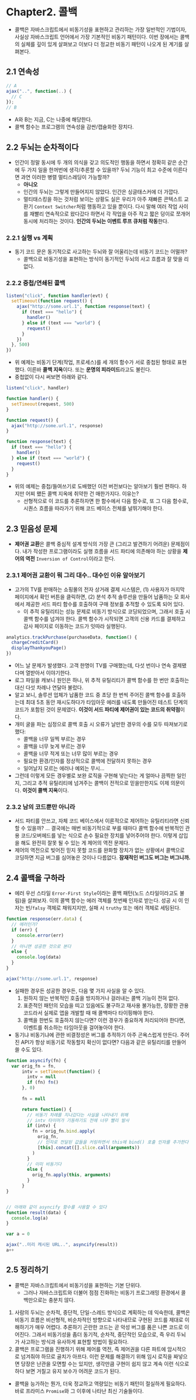 # Chapter2. 콜백
- 콜백은 자바스크립트에서 비동기성을 표현하고 관리하는 가장 일반적인 기법이자, 사실상 자바스크립트 언어에서 가장 기본적인 비동기 패턴이다. 이번 장에서는 콜백의 실체를 깊이 있게 살펴보고 이보다 더 정교한 비동기 패턴이 나오게 된 계기를 살펴본다.

## 2.1 연속성
```js
// A
ajax("..", function(..) {
  // C
});
// B
```
- A와 B는 지금, C는 나중에 해당한다.
- 콜백 함수는 프로그램의 연속성을 감싼/캡슐화한 장치다.

## 2.2 두뇌는 순차적이다
- 인간이 정말 동시에 두 개의 의식을 갖고 의도적인 행동을 하면서 정확히 같은 순간에 두 가지 일을 한꺼번에 생각/추론할 수 있을까? 두뇌 기능이 최고 수준에 이른다면 과연 이러한 병렬 멀티스레딩이 가능할까?
  - **아니오**
  - 인간의 두뇌는 그렇게 만들어지지 않았다. 인간은 싱글태스커에 더 가깝다.
  - 멀티태스킹을 하는 것처럼 보이는 상황도 실은 우리가 아주 재빠른 콘텍스트 교환기 `Context Switcher`처럼 행동하고 있을 뿐이다. 다시 말해 여러 작업 사이를 재빨리 연속적으로 왔다갔다 하면서 각 작업을 아주 작고 짧은 덩이로 쪼개어 동시에 처리하는 것이다. **인간의 두뇌는 이벤트 루프 큐처럼 작동**한다. 

### 2.2.1 실행 vs 계획
- 동기 코드 문은 동기적으로 사고하는 두뇌와 잘 어울리는데 비동기 코드는 어떨까?
  - 콜백으로 비동기성을 표현하는 방식이 동기적인 두뇌의 사고 흐름과 잘 맞을 리 없다.

### 2.2.2 중첩/연쇄된 콜백
```js
listen("click", function handler(evt) {
  setTimeout(function request() {
    ajax("http://some.url.1", function response(text) {
      if (text === "hello") {
        handler()
      } else if (text === "world") {
        request()
      }
    })
  }, 500)
})
```
- 위 예제는 비동기 단계(작업, 프로세스)를 세 개의 함수가 서로 중첩된 형태로 표현했다. 이른바 **콜백 지옥**이다. 또는 **운명의 피라미드**라고도 불린다.
- 중첩없이 다시 써보면 아래와 같다.
```js
listen("click", handler)

function handler() {
  setTimeout(request, 500)
}

function request() {
  ajax("http://some.url.1", response)
}

function response(text) {
  if (text === "hello") {
    handler()
  } else if (text === "world") {
    request()
  }
}
```
- 위의 예제는 중첩/들여쓰기로 도배했던 이전 버전보다는 알아보기 훨씬 편하다. 하지만 어찌 왰든 콜백 지옥에 취약한 건 매한가지다. 이유는?
  - 선형적으로 이 코드를 추론하자면 한 함수에서 다음 함수로, 또 그 다음 함수로, 시퀀스 흐름을 따라가기 위해 코드 베이스 전체를 널뛰기해야 한다.
 
## 2.3 믿음성 문제
- **제어권 교환**은 콜백 중심적 설계 방식의 가장 큰 (그리고 발견하기 어려운) 문제점이다. 내가 작성한 프로그램이라도 실행 흐름을 서드 파티에 의존해야 하는 상황을 **제어의 역전** `Inversion of Control`이라고 한다.

### 2.3.1 제어권 교환이 뭐 그리 대수.. 대수인 이유 알아보기
- 고가의 TV를 판매하는 쇼핑몰의 전자 상거래 결제 시스템은, (1) 사용자가 마지막 페이지에서 확인 버튼을 클릭하면, (2) 분석 추적 솔루션을 만들어 납품하는 모 회사에서 제공한 서드 파티 함수를 호출하여 구매 정보를 추적할 수 있도록 되어 있다.
  - 이 추적 유틸리티는 성능 문제로 비동기 방식으로 코딩되었으며, 그래서 호출 시 콜백 함수를 넘겨야 한다. 콜백 함수가 시작되면 고객의 신용 카드를 결제하고 감사 페이지로 이동하는 코드가 잇따라 실행된다.

```js
analytics.trackPurchase(purchaseData, function() {
  chargeCreditCard()
  displayThankyouPage()
})
```
- 어느 날 문제가 발생했다. 고객 한명이 TV를 구매했는데, 다섯 번이나 연속 결제됐다며 열받아서 이야기한다.
- 로그 파일을 캐보니 원인은 하나, 위 추적 유틸리티가 콜백 함수를 한 번만 호출하는 대신 다섯 차례나 연달아 불렀다.
- 알고 보니, 솔루션 업체가 납품한 코드 중 초당 한 번씩 주어진 콜백 함수를 호출하는데 최대 5초 동안 재시도하다가 타임아웃 에러를 내도록 만들어진 테스트 단계의 코드가 포함된 것이 문제였다. **이것이 서드 파티에 제어권이 있는 코드의 취약점**이다. 
- 개미 굴을 파는 심정으로 콜백 호출 시 오류가 날만한 경우의 수를 모두 따져보기로 했다:
  - 콜백을 너무 일찍 부르는 경우
  - 콜백을 너무 늦게 부르는 경우
  - 콜백을 너무 적게 또는 너무 많이 부르는 경우
  - 필요한 환경/인자를 정상적으로 콜백에 전달하지 못하는 경우
  - 일어날지 모르는 에러나 예외는 무시...
- 그런데 이렇게 모든 경우별로 보완 로직을 구현해 넣는다는 게 얼마나 끔찍한 일인지, 그리고 추적 유틸리티에 넘겨주는 콜백이 전적으로 믿을만한지도 이제 의문이다. **이것이 콜백 지옥**이다.

### 2.3.2 남의 코드뿐만 아니라
- 서드 파티를 안쓰고, 자체 코드 베이스에서 이론적으로 제어하는 유틸리티라면 신뢰할 수 있을까? ... 결국에는 매번 비동기적으로 부를 때마다 콜백 함수에 반복적인 관용 코드/오버헤드를 넣는 식으로 손수 필요한 장치를 넣어주어야 한다. 이렇게 삽입을 해도 완전히 잘못 될 수 있는 게 제어의 역전 문제다.
- 제어의 역전으로 빚어진 믿지 못할 코드를 완화할 장치가 없는 상황에서 콜백으로 코딩하면 지금 버그를 심어놓은 것이나 다름없다. **잠재적인 버그도 버그는 버그니까.**

## 2.4 콜백을 구하라
- 에러 우선 스타일 `Error-First Style`이라는 콜백 패턴(노드 스타일이라고도 불림)을 살펴보자. 이의 콜백 함수는 에러 객체를 첫번째 인자로 받는다. 성공 시 이 인자는 빈/`falsy` 객체로 채워지지만, 실패 시 `truthy` 또는 에러 객체로 세팅된다.

```js
function response(err.data) {
  // 에러인가?
  if (err) {
    console.error(err)
  }
  // 아니면 성공한 것으로 본다
  else {
    console.log(data)
  }
}

ajax("http://some.url.1", response)
```
- 실패한 경우든 성공한 경우든, 다음 몇 가지 사실을 알 수 있다.
  1. 원하지 않는 반복적인 호출을 방지하거나 걸러내는 콜백 기능이 전혀 없다.
  2. 표준적인 패턴의 모습을 띠고 있음에도 불구하고 재사용 불가능한, 장황한 관용 코드라서 실제로 앱을 개발할 때 매 콜백마다 타이핑해야 한다.
  3. 콜백을 한번도 호출하지 않는다면? 이런 경우가 중요하게 처리되어야 한다면, 이벤트를 취소하는 타임아웃을 걸어놓아야 한다.
- 동기냐 비동기냐에 관한 비결정성은 버그를 추적하기 아주 곤욕스럽게 만든다. 주어진 API가 항상 비동기로 작동할지 확신이 없다면? 다음과 같은 유틸리티를 만들어 쓸 수도 있다.
```js
function asyncify(fn) {
  var orig_fn = fn,
      intv = setTimeout(function() {
        intv = null
        if (fn) fn()
      }, 0)
      
      fn = null

      return function() {
        // 비동기 차례를 지나갔다는 사실을 나타내기 위해
        // intv 타이머가 기동하기도 전에 너무 빨리 발사
        if (intv) {
          fn = orig_fn.bind.apply(
            orig_fn,
            // 인자로 전달된 값들을 커링하면서 this에 bind() 호출 인자를 추가한다
            [this].concat([].slice.call(arguments))
          )
        }
        // 이미 비동기다
        else {
          orig_fn.apply(this, arguments)
        }
      }
}


// 아래와 같이 asyncify 함수를 사용할 수 있다
function result(data) {
  console.log(a)
}

var a = 0

ajax("..미리 캐시된 URL..", asyncify(result))
a++
```

## 2.5 정리하기
- 콜백은 자바스크립트에서 비동기성을 표현하는 기본 단위다.
  - 그러나 자바스크립트와 더불어 점점 진화하는 비동기 프로그래밍 환경에서 콜백만으로는 충분치 않다.
1. 사람의 두뇌는 순차적, 중단적, 단일-스레드 방식으로 계획하는 데 익숙한데, 콜백은 비동기 흐름은 비선형적, 비순차적인 방향으로 나타내므로 구현된 코드를 제대로 이해하기가 매우 어렵다. 추론하기 곤란한 코드는 곧 악성 버그를 품은 나쁜 코드로 이어진다. 그래서 비동기성을 좀더 동기적, 순차적, 중단적인 모습으로, 즉 우리 두뇌가 사고하는 방식과 유사하게 표현할 방법이 필요하다.
2. 콜백은 프로그램을 진행하기 위해 제어를 역전, 즉 제어권을 다른 파트에 암시적으로 넘겨줘야 하므로 골치가 아프다. 이런 문제를 해결하기 위해 임시 로직을 짜넣으면 당장은 난관을 모면할 수는 있지만, 생각만큼 구현이 쉽지 않고 계속 이런 식으로 하다 보면 거칠고 유지 보수가 어려운 코드가 된다.

- 콜백을 능가하는 뭔가, 더욱 정교하고 역량있는 비동기 패턴이 절실하게 필요하다. 바로 프라미스 `Promise`와 그 이후에 나타난 최신 기술들이다.

